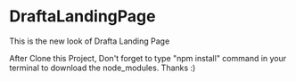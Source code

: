 # DraftaLandingPage
This is the new look of Drafta Landing Page

After Clone this Project, Don't forget to type "npm install" command in your terminal to download the node_modules. Thanks :)
